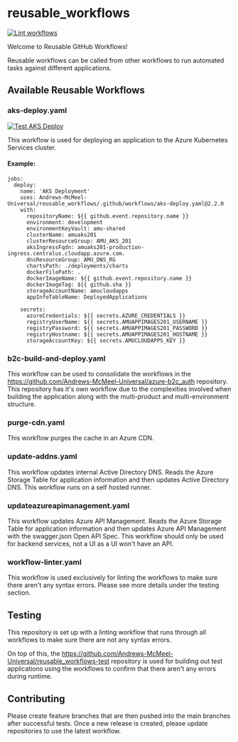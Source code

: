 # reusable_workflows

[![Lint workflows](https://github.com/Andrews-McMeel-Universal/reusable_workflows/actions/workflows/workflow-linter.yaml/badge.svg)](https://github.com/Andrews-McMeel-Universal/reusable_workflows/actions/workflows/workflow-linter.yaml)

Welcome to Reusable GitHub Workflows!

Reusable workflows can be called from other workflows to run automated tasks against different applications.
## Available Reusable Workflows


### aks-deploy.yaml

[![Test AKS Deploy](https://github.com/Andrews-McMeel-Universal/reusable_workflows-test/actions/workflows/test-aks-deploy.yaml/badge.svg)](https://github.com/Andrews-McMeel-Universal/reusable_workflows-test/actions/workflows/test-aks-deploy.yaml)

This workflow is used for deploying an application to the Azure Kubernetes Services cluster.

#### Example:
```
jobs:
  deploy:
    name: 'AKS Deployment'
    uses: Andrews-McMeel-Universal/reusable_workflows/.github/workflows/aks-deploy.yaml@2.2.0
    with:
      repositoryName: ${{ github.event.repository.name }}
      environment: development
      environmentKeyVault: amu-shared
      clusterName: amuaks201
      clusterResourceGroup: AMU_AKS_201
      aksIngressFqdn: amuaks201-production-ingress.centralus.cloudapp.azure.com.
      dnsResourceGroup: AMU_DNS_RG
      chartsPath: ./deployments/charts
      dockerFilePath: .
      dockerImageName: ${{ github.event.repository.name }}
      dockerImageTag: ${{ github.sha }}
      storageAccountName: amucloudapps
      appInfoTableName: DeployedApplications

    secrets:
      azureCredentials: ${{ secrets.AZURE_CREDENTIALS }}
      registryUserName: ${{ secrets.AMUAPPIMAGES201_USERNAME }}
      registryPassword: ${{ secrets.AMUAPPIMAGES201_PASSWORD }}
      registryHostname: ${{ secrets.AMUAPPIMAGES201_HOSTNAME }}
      storageAccountKey: ${{ secrets.AMUCLOUDAPPS_KEY }}
```

### b2c-build-and-deploy.yaml
This workflow can be used to consolidate the workflows in the  https://github.com/Andrews-McMeel-Universal/azure-b2c_auth repository. This repository has it's own workflow due to the complexities involved when building the application along with the multi-product and multi-environment structure.

### purge-cdn.yaml
This workflow purges the cache in an Azure CDN.

### update-addns.yaml
This workflow updates internal Active Directory DNS.  Reads the Azure Storage Table for application information and then updates Active Directory DNS.   This workflow runs on a self hosted runner.

### updateazureapimanagement.yaml
This workflow updates Azure API Management.   Reads the Azure Storage Table for application information and then updates Azure API Management with the swagger.json Open API Spec.  This workflow should only be used for backend services, not a UI as a UI won't have an API. 

### workflow-linter.yaml
This workflow is used exclusively for linting the workflows to make sure there aren't any syntax errors. Please see more details under the testing section.


## Testing

This repository is set up with a linting workflow that runs through all workflows to make sure there are not any syntax errors.

On top of this, the https://github.com/Andrews-McMeel-Universal/reusable_workflows-test repository is used for building out test applications using the workflows to confirm that there aren't any errors during runtime.

## Contributing

Please create feature branches that are then pushed into the main branches after successful tests. Once a new release is created, please update repositories to use the latest workflow.

